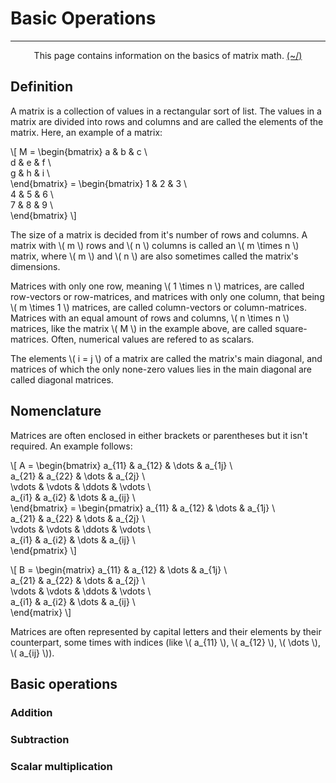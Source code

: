 # Basic Operations

---

<center>
<p>This page contains information on the basics of matrix math. <a href="../../../Home.html">(~/)</a></p>
</center>

## Definition

A matrix is a collection of values in a rectangular sort of list. The values in a matrix are divided into rows and columns and are called the elements of the matrix. Here, an example of a matrix:

\\[
M = 
\begin{bmatrix}
a & b & c \\\
d & e & f \\\
g & h & i \\\
\end{bmatrix} =
\begin{bmatrix}
1 & 2 & 3 \\\
4 & 5 & 6 \\\
7 & 8 & 9 \\\
\end{bmatrix}
\\]

The size of a matrix is decided from it's number of rows and columns. A matrix with \\( m \\) rows and \\( n \\) columns is called an \\( m \times n \\) matrix, where \\( m \\) and \\( n \\) are also sometimes called the matrix's dimensions.

Matrices with only one row, meaning \\( 1 \times n \\) matrices, are called row-vectors or row-matrices, and matrices with only one column, that being \\( m \times 1 \\) matrices, are called column-vectors or column-matrices. Matrices with an equal amount of rows and columns, \\( n \times n \\) matrices, like the matrix \\( M \\) in the example above, are called square-matrices. Often, numerical values are refered to as scalars.

The elements \\( i = j \\) of a matrix are called the matrix's main diagonal, and matrices of which the only none-zero values lies in the main diagonal are called diagonal matrices.

## Nomenclature

Matrices are often enclosed in either brackets or parentheses but it isn't required. An example follows:

\\[
A =
\begin{bmatrix}
a\_{11} & a\_{12} & \dots  & a\_{1j} \\\
a\_{21} & a\_{22} & \dots  & a\_{2j} \\\
\vdots  & \vdots  & \ddots & \vdots \\\
a\_{i1} & a\_{i2} & \dots  & a\_{ij} \\\
\end{bmatrix} =
\begin{pmatrix}
a\_{11} & a\_{12} & \dots  & a\_{1j} \\\
a\_{21} & a\_{22} & \dots  & a\_{2j} \\\
\vdots  & \vdots  & \ddots & \vdots \\\
a\_{i1} & a\_{i2} & \dots  & a\_{ij} \\\
\end{pmatrix}
\\]

\\[
B =
\begin{matrix}
a\_{11} & a\_{12} & \dots  & a\_{1j} \\\
a\_{21} & a\_{22} & \dots  & a\_{2j} \\\
\vdots  & \vdots  & \ddots & \vdots \\\
a\_{i1} & a\_{i2} & \dots  & a\_{ij} \\\
\end{matrix}
\\]

Matrices are often represented by capital letters and their elements by their counterpart, some times with indices (like \\( a\_{11} \\), \\( a\_{12} \\), \\( \dots \\), \\( a\_{ij} \\)).


## Basic operations

### Addition

### Subtraction

### Scalar multiplication

